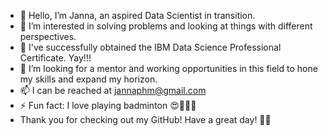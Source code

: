 - 👋 Hello, I’m Janna, an aspired Data Scientist in transition. 
- 👀 I’m interested in solving problems and looking at things with different perspectives. 
- 🌱 I've successfully obtained the IBM Data Science Professional Certificate. Yay!!! 
- 💞️ I’m looking for a mentor and working opportunities in this field to hone my skills and expand my horizon.
- 📫 I can be reached at jannaphm@gmail.com
- ⚡ Fun fact: I love playing badminton 😍🏸🏸🏸
- Thank you for checking out my GitHub! Have a great day! 🙏🏼

<!---
jntph/jntph is a ✨ special ✨ repository because its `README.md` (this file) appears on your GitHub profile.
You can click the Preview link to take a look at your changes.
--->


